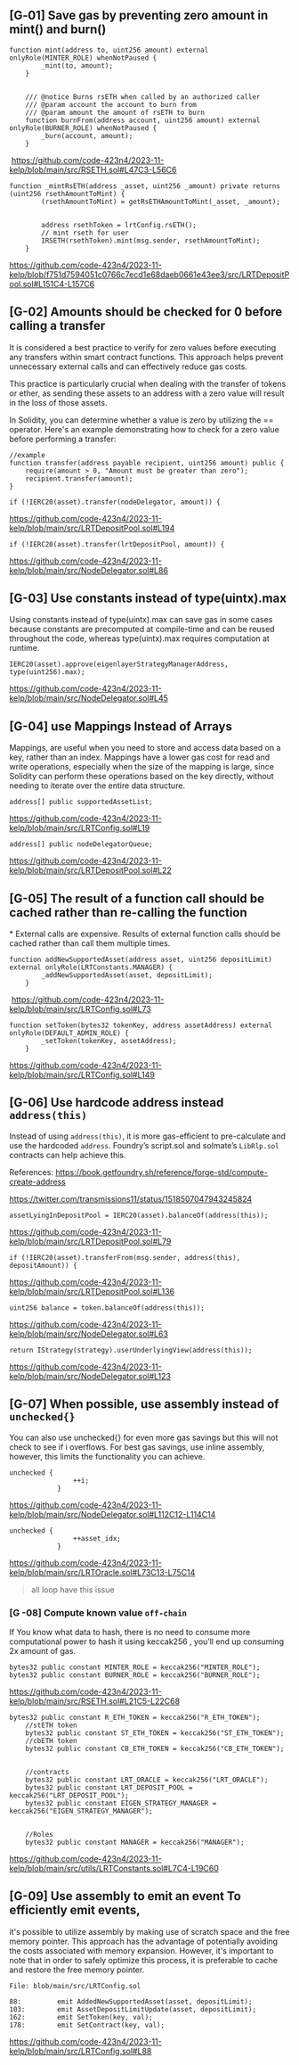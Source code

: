 ## \[G‑01\] Save gas by preventing zero amount in mint() and burn()

```
function mint(address to, uint256 amount) external onlyRole(MINTER_ROLE) whenNotPaused {
        _mint(to, amount);
    }


    /// @notice Burns rsETH when called by an authorized caller
    /// @param account the account to burn from
    /// @param amount the amount of rsETH to burn
    function burnFrom(address account, uint256 amount) external onlyRole(BURNER_ROLE) whenNotPaused {
        _burn(account, amount);
    }
```

&nbsp;https://github.com/code-423n4/2023-11-kelp/blob/main/src/RSETH.sol#L47C3-L56C6

```
function _mintRsETH(address _asset, uint256 _amount) private returns (uint256 rsethAmountToMint) {
        (rsethAmountToMint) = getRsETHAmountToMint(_asset, _amount);


        address rsethToken = lrtConfig.rsETH();
        // mint rseth for user
        IRSETH(rsethToken).mint(msg.sender, rsethAmountToMint);
    }
```

https://github.com/code-423n4/2023-11-kelp/blob/f751d7594051c0766c7ecd1e68daeb0661e43ee3/src/LRTDepositPool.sol#L151C4-L157C6

## \[G-02\] Amounts should be checked for 0 before calling a transfer

It is considered a best practice to verify for zero values before executing any transfers within smart contract functions. This approach helps prevent unnecessary external calls and can effectively reduce gas costs.

This practice is particularly crucial when dealing with the transfer of tokens or ether, as sending these assets to an address with a zero value will result in the loss of those assets.

In Solidity, you can determine whether a value is zero by utilizing the == operator. Here's an example demonstrating how to check for a zero value before performing a transfer:

```
//example 
function transfer(address payable recipient, uint256 amount) public {
    require(amount > 0, "Amount must be greater than zero");
    recipient.transfer(amount);
}
```

```
if (!IERC20(asset).transfer(nodeDelegator, amount)) {
```

https://github.com/code-423n4/2023-11-kelp/blob/main/src/LRTDepositPool.sol#L194

```
if (!IERC20(asset).transfer(lrtDepositPool, amount)) {
```

https://github.com/code-423n4/2023-11-kelp/blob/main/src/NodeDelegator.sol#L86

## \[G-03\] Use constants instead of type(uintx).max

Using constants instead of type(uintx).max can save gas in some cases because constants are precomputed at compile-time and can be reused throughout the code, whereas type(uintx).max requires computation at runtime.

```
IERC20(asset).approve(eigenlayerStrategyManagerAddress, type(uint256).max);
```

https://github.com/code-423n4/2023-11-kelp/blob/main/src/NodeDelegator.sol#L45

## \[G-04\] use Mappings Instead of Arrays

Mappings, are useful when you need to store and access data based on a key, rather than an index. Mappings have a lower gas cost for read and write operations, especially when the size of the mapping is large, since Solidity can perform these operations based on the key directly, without needing to iterate over the entire data structure.

```
address[] public supportedAssetList;
```

https://github.com/code-423n4/2023-11-kelp/blob/main/src/LRTConfig.sol#L19

```
address[] public nodeDelegatorQueue;
```

https://github.com/code-423n4/2023-11-kelp/blob/main/src/LRTDepositPool.sol#L22

## \[G-05\] The result of a function call should be cached rather than re-calling the function

\* External calls are expensive. Results of external function calls should be cached rather than call them multiple times.

```
function addNewSupportedAsset(address asset, uint256 depositLimit) external onlyRole(LRTConstants.MANAGER) {
        _addNewSupportedAsset(asset, depositLimit);
    }
```

&nbsp;https://github.com/code-423n4/2023-11-kelp/blob/main/src/LRTConfig.sol#L73

```
function setToken(bytes32 tokenKey, address assetAddress) external onlyRole(DEFAULT_ADMIN_ROLE) {
        _setToken(tokenKey, assetAddress);
    }
```

https://github.com/code-423n4/2023-11-kelp/blob/main/src/LRTConfig.sol#L149

## [](https://github.com/code-423n4/2023-11-kelp/blob/main/src/LRTConfig.sol#L88)

## \[G-06\] Use hardcode address instead `address(this)`

Instead of using `address(this)`, it is more gas-efficient to pre-calculate and use the hardcoded `address`. Foundry’s script.sol and solmate’s `LibRlp.sol` contracts can help achieve this.

References: <ins>https://book.getfoundry.sh/reference/forge-std/compute-create-address</ins>

<ins>https://twitter.com/transmissions11/status/1518507047943245824</ins>

```
assetLyingInDepositPool = IERC20(asset).balanceOf(address(this));
```

https://github.com/code-423n4/2023-11-kelp/blob/main/src/LRTDepositPool.sol#L79

```
if (!IERC20(asset).transferFrom(msg.sender, address(this), depositAmount)) {
```

https://github.com/code-423n4/2023-11-kelp/blob/main/src/LRTDepositPool.sol#L136

```
uint256 balance = token.balanceOf(address(this));
```

https://github.com/code-423n4/2023-11-kelp/blob/main/src/NodeDelegator.sol#L63

```
return IStrategy(strategy).userUnderlyingView(address(this));
```

https://github.com/code-423n4/2023-11-kelp/blob/main/src/NodeDelegator.sol#L123

## [](https://github.com/code-423n4/2023-11-kelp/blob/f751d7594051c0766c7ecd1e68daeb0661e43ee3/src/LRTDepositPool.sol#L151C4-L157C6)

## \[G-07\] When possible, use assembly instead of `unchecked{}`

You can also use unchecked{} for even more gas savings but this will not check to see if i overflows. For best gas savings, use inline assembly, however, this limits the functionality you can achieve.

```
unchecked {
                ++i;
            }
```

https://github.com/code-423n4/2023-11-kelp/blob/main/src/NodeDelegator.sol#L112C12-L114C14

```
unchecked {
                ++asset_idx;
            }
```

https://github.com/code-423n4/2023-11-kelp/blob/main/src/LRTOracle.sol#L73C13-L75C14

> all loop have this issue

###  \[G -08\]  Compute known value `off-chain`

If You know what data to hash, there is no need to consume more computational power to hash it using keccak256 , you’ll end up consuming 2x amount of gas.

```
bytes32 public constant MINTER_ROLE = keccak256("MINTER_ROLE");
bytes32 public constant BURNER_ROLE = keccak256("BURNER_ROLE");
```

https://github.com/code-423n4/2023-11-kelp/blob/main/src/RSETH.sol#L21C5-L22C68

```
bytes32 public constant R_ETH_TOKEN = keccak256("R_ETH_TOKEN");
    //stETH token
    bytes32 public constant ST_ETH_TOKEN = keccak256("ST_ETH_TOKEN");
    //cbETH token
    bytes32 public constant CB_ETH_TOKEN = keccak256("CB_ETH_TOKEN");


    //contracts
    bytes32 public constant LRT_ORACLE = keccak256("LRT_ORACLE");
    bytes32 public constant LRT_DEPOSIT_POOL = keccak256("LRT_DEPOSIT_POOL");
    bytes32 public constant EIGEN_STRATEGY_MANAGER = keccak256("EIGEN_STRATEGY_MANAGER");


    //Roles
    bytes32 public constant MANAGER = keccak256("MANAGER");
```

https://github.com/code-423n4/2023-11-kelp/blob/main/src/utils/LRTConstants.sol#L7C4-L19C60

## \[G-09\] Use assembly to emit an event To efficiently emit events,

it's possible to utilize assembly by making use of scratch space and the free memory pointer. This approach has the advantage of potentially avoiding the costs associated with memory expansion. However, it's important to note that in order to safely optimize this process, it is preferable to cache and restore the free memory pointer.

```
File: blob/main/src/LRTConfig.sol

88:         emit AddedNewSupportedAsset(asset, depositLimit);
103:        emit AssetDepositLimitUpdate(asset, depositLimit);
162:        emit SetToken(key, val);
178:        emit SetContract(key, val);
```

https://github.com/code-423n4/2023-11-kelp/blob/main/src/LRTConfig.sol#L88